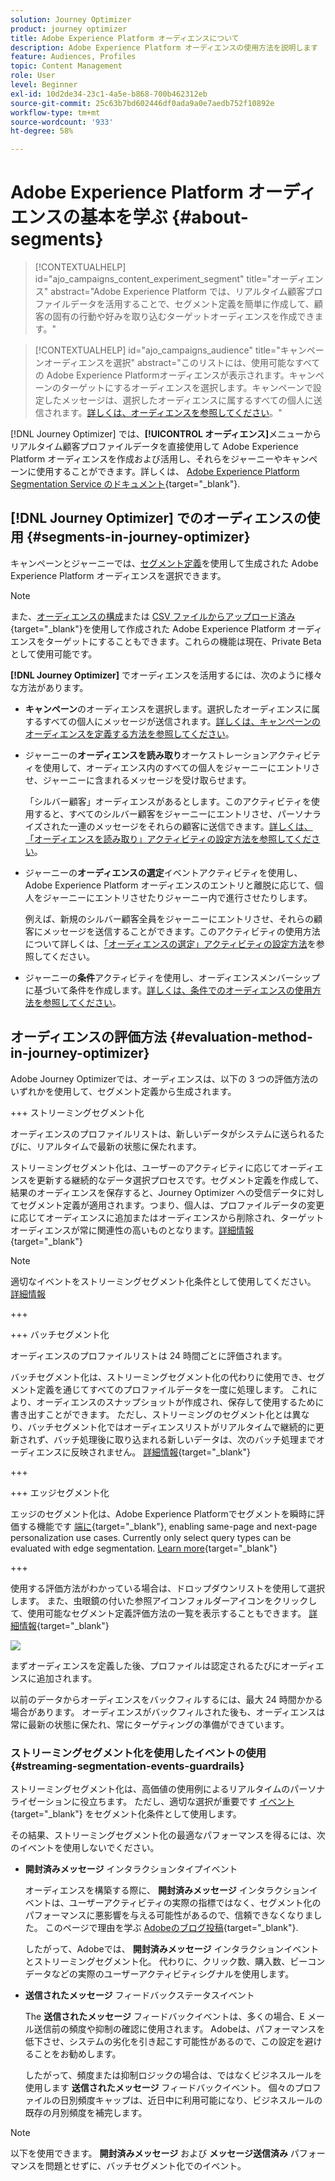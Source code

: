 ```yaml
---
solution: Journey Optimizer
product: journey optimizer
title: Adobe Experience Platform オーディエンスについて
description: Adobe Experience Platform オーディエンスの使用方法を説明します
feature: Audiences, Profiles
topic: Content Management
role: User
level: Beginner
exl-id: 10d2de34-23c1-4a5e-b868-700b462312eb
source-git-commit: 25c63b7bd602446df0ada9a0e7aedb752f10892e
workflow-type: tm+mt
source-wordcount: '933'
ht-degree: 58%

---
```


# Adobe Experience Platform オーディエンスの基本を学ぶ {#about-segments}

>[!CONTEXTUALHELP]
>id="ajo_campaigns_content_experiment_segment"
>title="オーディエンス"
>abstract="Adobe Experience Platform では、リアルタイム顧客プロファイルデータを活用することで、セグメント定義を簡単に作成して、顧客の固有の行動や好みを取り込むターゲットオーディエンスを作成できます。"

>[!CONTEXTUALHELP]
>id="ajo_campaigns_audience"
>title="キャンペーンオーディエンスを選択"
>abstract="このリストには、使用可能なすべての Adobe Experience Platformオーディエンスが表示されます。キャンペーンのターゲットにするオーディエンスを選択します。キャンペーンで設定したメッセージは、選択したオーディエンスに属するすべての個人に送信されます。[詳しくは、オーディエンスを参照してください](../audience/about-audiences.md)。"

[!DNL Journey Optimizer] では、**[!UICONTROL オーディエンス]**&#x200B;メニューからリアルタイム顧客プロファイルデータを直接使用して Adobe Experience Platform オーディエンスを作成および活用し、それらをジャーニーやキャンペーンに使用することができます。詳しくは、 [Adobe Experience Platform Segmentation Service のドキュメント](https://experienceleague.adobe.com/docs/experience-platform/segmentation/home.html?lang=ja){target="_blank"}.

## [!DNL Journey Optimizer] でのオーディエンスの使用 {#segments-in-journey-optimizer}

キャンペーンとジャーニーでは、[セグメント定義](../audience/creating-a-segment-definition.md)を使用して生成された Adobe Experience Platform オーディエンスを選択できます。

>[!NOTE]
>
>また、[オーディエンスの構成](../audience/get-started-audience-orchestration.md)または [CSV ファイルからアップロード済み](https://experienceleague.adobe.com/docs/experience-platform/segmentation/ui/overview.html?lang=ja#import-audience){target="_blank"}を使用して作成された Adobe Experience Platform オーディエンスをターゲットにすることもできます。これらの機能は現在、Private Beta として使用可能です。

**[!DNL Journey Optimizer]** でオーディエンスを活用するには、次のように様々な方法があります。

* **キャンペーン**&#x200B;のオーディエンスを選択します。選択したオーディエンスに属するすべての個人にメッセージが送信されます。[詳しくは、キャンペーンのオーディエンスを定義する方法を参照してください](../campaigns/create-campaign.md#define-the-audience-audience)。

* ジャーニーの&#x200B;**オーディエンスを読み取り**&#x200B;オーケストレーションアクティビティを使用して、オーディエンス内のすべての個人をジャーニーにエントリさせ、ジャーニーに含まれるメッセージを受け取らせます。

  「シルバー顧客」オーディエンスがあるとします。このアクティビティを使用すると、すべてのシルバー顧客をジャーニーにエントリさせ、パーソナライズされた一連のメッセージをそれらの顧客に送信できます。[詳しくは、「オーディエンスを読み取り」アクティビティの設定方法を参照してください](../building-journeys/read-audience.md#configuring-segment-trigger-activity)。

* ジャーニーの&#x200B;**オーディエンスの選定**&#x200B;イベントアクティビティを使用し、Adobe Experience Platform オーディエンスのエントリと離脱に応じて、個人をジャーニーにエントリさせたりジャーニー内で進行させたりします。

  例えば、新規のシルバー顧客全員をジャーニーにエントリさせ、それらの顧客にメッセージを送信することができます。このアクティビティの使用方法について詳しくは、[「オーディエンスの選定」アクティビティの設定方法](../building-journeys/audience-qualification-events.md)を参照してください。

* ジャーニーの&#x200B;**条件**&#x200B;アクティビティを使用し、オーディエンスメンバーシップに基づいて条件を作成します。[詳しくは、条件でのオーディエンスの使用方法を参照してください](../building-journeys/condition-activity.md#using-a-segment)。

## オーディエンスの評価方法 {#evaluation-method-in-journey-optimizer}

Adobe Journey Optimizerでは、オーディエンスは、以下の 3 つの評価方法のいずれかを使用して、セグメント定義から生成されます。

+++ ストリーミングセグメント化

オーディエンスのプロファイルリストは、新しいデータがシステムに送られるたびに、リアルタイムで最新の状態に保たれます。

ストリーミングセグメント化は、ユーザーのアクティビティに応じてオーディエンスを更新する継続的なデータ選択プロセスです。セグメント定義を作成して、結果のオーディエンスを保存すると、Journey Optimizer への受信データに対してセグメント定義が適用されます。つまり、個人は、プロファイルデータの変更に応じてオーディエンスに追加またはオーディエンスから削除され、ターゲットオーディエンスが常に関連性の高いものとなります。[詳細情報](https://experienceleague.adobe.com/docs/experience-platform/segmentation/ui/streaming-segmentation.html#query-types){target="_blank"}

>[!NOTE]
>
>適切なイベントをストリーミングセグメント化条件として使用してください。 [詳細情報](#open-and-send-event-guardrails)

+++

+++ バッチセグメント化

オーディエンスのプロファイルリストは 24 時間ごとに評価されます。

バッチセグメント化は、ストリーミングセグメント化の代わりに使用でき、セグメント定義を通じてすべてのプロファイルデータを一度に処理します。 これにより、オーディエンスのスナップショットが作成され、保存して使用するために書き出すことができます。 ただし、ストリーミングのセグメント化とは異なり、バッチセグメント化ではオーディエンスリストがリアルタイムで継続的に更新されず、バッチ処理後に取り込まれる新しいデータは、次のバッチ処理までオーディエンスに反映されません。 [詳細情報](https://experienceleague.adobe.com/docs/experience-platform/segmentation/home.html#batch){target="_blank"}

+++

+++ エッジセグメント化

エッジのセグメント化は、Adobe Experience Platformでセグメントを瞬時に評価する機能です [端に](https://experienceleague.adobe.com/docs/experience-platform/edge/home.html?lang=ja){target="_blank"}, enabling same-page and next-page personalization use cases. Currently only select query types can be evaluated with edge segmentation. [Learn more](https://experienceleague.adobe.com/docs/experience-platform/segmentation/ui/edge-segmentation.html#query-types){target="_blank"}

+++

使用する評価方法がわかっている場合は、ドロップダウンリストを使用して選択します。 また、虫眼鏡の付いた参照アイコンフォルダーアイコンをクリックして、使用可能なセグメント定義評価方法の一覧を表示することもできます。 [詳細情報](https://experienceleague.adobe.com/docs/experience-platform/segmentation/ui/segment-builder.html#segment-properties){target="_blank"}

![](assets/evaluation-methods.png)

<!--The determination between batch segmentation and streaming segmentation is made by the system for each audience, based on the complexity and the cost of evaluating the segment definition rule. You can view the evaluation method for each audience in the **[!UICONTROL Evaluation method]** column of the audience list.
    
![](assets/evaluation-method.png)

>[!NOTE]
>
>If the **[!UICONTROL Evaluation method]** column does not display, you  need to add it using configuration button on the top right of the list.-->

まずオーディエンスを定義した後、プロファイルは認定されるたびにオーディエンスに追加されます。

以前のデータからオーディエンスをバックフィルするには、最大 24 時間かかる場合があります。 オーディエンスがバックフィルされた後も、オーディエンスは常に最新の状態に保たれ、常にターゲティングの準備ができています。

### ストリーミングセグメント化を使用したイベントの使用 {#streaming-segmentation-events-guardrails}

ストリーミングセグメント化は、高価値の使用例によるリアルタイムのパーソナライゼーションに役立ちます。 ただし、適切な選択が重要です [イベント](https://experienceleague.adobe.com/docs/experience-platform/segmentation/ui/segment-builder.html?lang=ja#events){target="_blank"} をセグメント化条件として使用します。

その結果、ストリーミングセグメント化の最適なパフォーマンスを得るには、次のイベントを使用しないでください。

* **開封済みメッセージ** インタラクションタイプイベント

  オーディエンスを構築する際に、 **開封済みメッセージ** インタラクションイベントは、ユーザーアクティビティの実際の指標ではなく、セグメント化のパフォーマンスに悪影響を与える可能性があるので、信頼できなくなりました。 このページで理由を学ぶ [Adobeのブログ投稿](https://blog.adobe.com/en/publish/2021/06/24/what-apples-mail-privacy-protection-means-for-email-marketers){target="_blank"}.

  したがって、Adobeでは、 **開封済みメッセージ** インタラクションイベントとストリーミングセグメント化。 代わりに、クリック数、購入数、ビーコンデータなどの実際のユーザーアクティビティシグナルを使用します。

* **送信されたメッセージ** フィードバックステータスイベント

  The **送信されたメッセージ** フィードバックイベントは、多くの場合、E メール送信前の頻度や抑制の確認に使用されます。 Adobeは、パフォーマンスを低下させ、システムの劣化を引き起こす可能性があるので、この設定を避けることをお勧めします。

  したがって、頻度または抑制ロジックの場合は、ではなくビジネスルールを使用します **送信されたメッセージ** フィードバックイベント。 個々のプロファイルの日別頻度キャップは、近日中に利用可能になり、ビジネスルールの既存の月別頻度を補完します。

>[!NOTE]
>
>以下を使用できます。 **開封済みメッセージ** および **メッセージ送信済み** パフォーマンスを問題とせずに、バッチセグメント化でのイベント。
